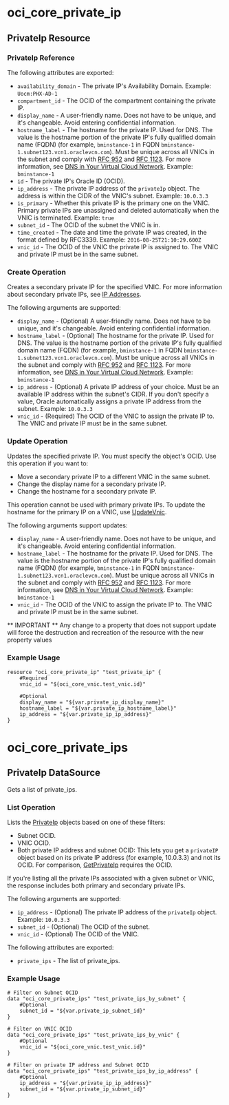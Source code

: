 # oci_core_private_ip

## PrivateIp Resource

### PrivateIp Reference

The following attributes are exported:

* `availability_domain` - The private IP's Availability Domain.  Example: `Uocm:PHX-AD-1` 
* `compartment_id` - The OCID of the compartment containing the private IP.
* `display_name` - A user-friendly name. Does not have to be unique, and it's changeable. Avoid entering confidential information. 
* `hostname_label` - The hostname for the private IP. Used for DNS. The value is the hostname portion of the private IP's fully qualified domain name (FQDN) (for example, `bminstance-1` in FQDN `bminstance-1.subnet123.vcn1.oraclevcn.com`). Must be unique across all VNICs in the subnet and comply with [RFC 952](https://tools.ietf.org/html/rfc952) and [RFC 1123](https://tools.ietf.org/html/rfc1123).  For more information, see [DNS in Your Virtual Cloud Network](https://docs.us-phoenix-1.oraclecloud.com/Content/Network/Concepts/dns.htm).  Example: `bminstance-1` 
* `id` - The private IP's Oracle ID (OCID).
* `ip_address` - The private IP address of the `privateIp` object. The address is within the CIDR of the VNIC's subnet.  Example: `10.0.3.3` 
* `is_primary` - Whether this private IP is the primary one on the VNIC. Primary private IPs are unassigned and deleted automatically when the VNIC is terminated.  Example: `true` 
* `subnet_id` - The OCID of the subnet the VNIC is in.
* `time_created` - The date and time the private IP was created, in the format defined by RFC3339.  Example: `2016-08-25T21:10:29.600Z` 
* `vnic_id` - The OCID of the VNIC the private IP is assigned to. The VNIC and private IP must be in the same subnet. 



### Create Operation
Creates a secondary private IP for the specified VNIC.
For more information about secondary private IPs, see
[IP Addresses](https://docs.us-phoenix-1.oraclecloud.com/Content/Network/Tasks/managingIPaddresses.htm).


The following arguments are supported:

* `display_name` - (Optional) A user-friendly name. Does not have to be unique, and it's changeable. Avoid entering confidential information. 
* `hostname_label` - (Optional) The hostname for the private IP. Used for DNS. The value is the hostname portion of the private IP's fully qualified domain name (FQDN) (for example, `bminstance-1` in FQDN `bminstance-1.subnet123.vcn1.oraclevcn.com`). Must be unique across all VNICs in the subnet and comply with [RFC 952](https://tools.ietf.org/html/rfc952) and [RFC 1123](https://tools.ietf.org/html/rfc1123).  For more information, see [DNS in Your Virtual Cloud Network](https://docs.us-phoenix-1.oraclecloud.com/Content/Network/Concepts/dns.htm).  Example: `bminstance-1` 
* `ip_address` - (Optional) A private IP address of your choice. Must be an available IP address within the subnet's CIDR. If you don't specify a value, Oracle automatically assigns a private IP address from the subnet.  Example: `10.0.3.3` 
* `vnic_id` - (Required) The OCID of the VNIC to assign the private IP to. The VNIC and private IP must be in the same subnet. 


### Update Operation
Updates the specified private IP. You must specify the object's OCID.
Use this operation if you want to:

  - Move a secondary private IP to a different VNIC in the same subnet.
  - Change the display name for a secondary private IP.
  - Change the hostname for a secondary private IP.

This operation cannot be used with primary private IPs.
To update the hostname for the primary IP on a VNIC, use
[UpdateVnic](https://docs.us-phoenix-1.oraclecloud.com/api/#/en/iaas/20160918/Vnic/UpdateVnic).


The following arguments support updates:
* `display_name` - A user-friendly name. Does not have to be unique, and it's changeable. Avoid entering confidential information. 
* `hostname_label` - The hostname for the private IP. Used for DNS. The value is the hostname portion of the private IP's fully qualified domain name (FQDN) (for example, `bminstance-1` in FQDN `bminstance-1.subnet123.vcn1.oraclevcn.com`). Must be unique across all VNICs in the subnet and comply with [RFC 952](https://tools.ietf.org/html/rfc952) and [RFC 1123](https://tools.ietf.org/html/rfc1123).  For more information, see [DNS in Your Virtual Cloud Network](https://docs.us-phoenix-1.oraclecloud.com/Content/Network/Concepts/dns.htm).  Example: `bminstance-1` 
* `vnic_id` - The OCID of the VNIC to assign the private IP to. The VNIC and private IP must be in the same subnet. 


** IMPORTANT **
Any change to a property that does not support update will force the destruction and recreation of the resource with the new property values

### Example Usage

```
resource "oci_core_private_ip" "test_private_ip" {
	#Required
	vnic_id = "${oci_core_vnic.test_vnic.id}"

	#Optional
	display_name = "${var.private_ip_display_name}"
	hostname_label = "${var.private_ip_hostname_label}"
	ip_address = "${var.private_ip_ip_address}"
}
```

# oci_core_private_ips

## PrivateIp DataSource

Gets a list of private_ips.

### List Operation
Lists the [PrivateIp](https://docs.us-phoenix-1.oraclecloud.com/api/#/en/iaas/20160918/PrivateIp/) objects based
on one of these filters:

  - Subnet OCID.
  - VNIC OCID.
  - Both private IP address and subnet OCID: This lets
  you get a `privateIP` object based on its private IP
  address (for example, 10.0.3.3) and not its OCID. For comparison,
  [GetPrivateIp](https://docs.us-phoenix-1.oraclecloud.com/api/#/en/iaas/20160918/PrivateIp/GetPrivateIp)
  requires the OCID.

If you're listing all the private IPs associated with a given subnet
or VNIC, the response includes both primary and secondary private IPs.

The following arguments are supported:

* `ip_address` - (Optional) The private IP address of the `privateIp` object.  Example: `10.0.3.3` 
* `subnet_id` - (Optional) The OCID of the subnet.
* `vnic_id` - (Optional) The OCID of the VNIC.


The following attributes are exported:

* `private_ips` - The list of private_ips.

### Example Usage

```
# Filter on Subnet OCID
data "oci_core_private_ips" "test_private_ips_by_subnet" {
	#Optional
	subnet_id = "${var.private_ip_subnet_id}"
}
```
```
# Filter on VNIC OCID
data "oci_core_private_ips" "test_private_ips_by_vnic" {
	#Optional
	vnic_id = "${oci_core_vnic.test_vnic.id}"
}
```
```
# Filter on private IP address and Subnet OCID
data "oci_core_private_ips" "test_private_ips_by_ip_address" {
	#Optional
	ip_address = "${var.private_ip_ip_address}"
	subnet_id = "${var.private_ip_subnet_id}"
}
```